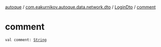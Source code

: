 [autoque](../../index.md) / [com.eakurnikov.autoque.data.network.dto](../index.md) / [LoginDto](index.md) / [comment](./comment.md)

# comment

`val comment: `[`String`](https://kotlinlang.org/api/latest/jvm/stdlib/kotlin/-string/index.html)